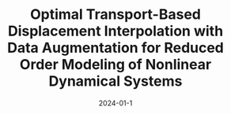 ---
title: "Optimal Transport-Based Displacement Interpolation with Data Augmentation for Reduced Order Modeling of Nonlinear Dynamical Systems"
collection: publications
permalink: /publication/2024-01-1-Optimal-Transport-Based-Displacement-Interpolation-with-Data-Augmentation-for-Reduced-Order-Modeling-of-Nonlinear-Dynamical-Systems
excerpt: 'arXiv:2411.08750'
paperurl: 'https://arxiv.org/abs/2411.08750'
date: 2024-01-1
item: 15
venue: 'arXiv:2411.08750'
paperurl: 'https://doi.org/10.48550/arXiv.2411.08750'
authors: 'Moaad Khamlich, Federico Pichi, Michele Girfoglio, Annalisa Quaini, Gianluigi Rozza'
pubsource: 'unpublished'
biblio: >
    @unpublished{KhamlichOptimalTransportBasedDisplacement2024,\
    
    title = {Optimal {{Transport-Based Displacement Interpolation}} with {{Data Augmentation}} for {{Reduced Order Modeling}} of {{Nonlinear Dynamical Systems}}},\
    
    author = {Khamlich, Moaad and Pichi, Federico and Girfoglio, Michele and Quaini, Annalisa and Rozza, Gianluigi},\
    
    year = {2024},\
    
    note = {arXiv:2411.08750},\
    
    eprint = {2411.08750},\
    
    publisher = {arXiv},\
    
    doi = {10.48550/arXiv.2411.08750},\

    archiveprefix = {arXiv}
    }
---
